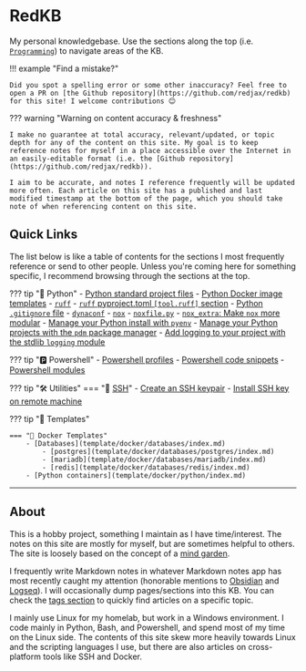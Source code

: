 # RedKB

My personal knowledgebase. Use the sections along the top (i.e. [`Programming`](programming/index.md)) to navigate areas of the KB.

!!! example "Find a mistake?"

    Did you spot a spelling error or some other inaccuracy? Feel free to open a PR on [the Github repository](https://github.com/redjax/redkb) for this site! I welcome contributions 😊

??? warning "Warning on content accuracy & freshness"

    I make no guarantee at total accuracy, relevant/updated, or topic depth for any of the content on this site. My goal is to keep reference notes for myself in a place accessible over the Internet in an easily-editable format (i.e. the [Github repository](https://github.com/redjax/redkb)).

    I aim to be accurate, and notes I reference frequently will be updated more often. Each article on this site has a published and last modified timestamp at the bottom of the page, which you should take note of when referencing content on this site.

## Quick Links

The list below is like a table of contents for the sections I most frequently reference or send to other people. Unless you're coming here for something specific, I recommend browsing through the sections at the top.

??? tip "🐍 Python"
    - [Python standard project files](programming/standard-project-files/python/index.md)
        - [Python Docker image templates](template/docker/python/index.md)
        - [`ruff`](programming/standard-project-files/python/ruff/index.md)
            - [`ruff` pyproject.toml `[tool.ruff]` section](programming/standard-project-files/python/ruff/pyproject-ruff.md)
        - [Python `.gitignore` file](programming/standard-project-files/python/gitignore.md)
        - [`dynaconf`](programming/standard-project-files/python/Dynaconf/index.md)
        - [`nox`](programming/python/nox/index.md)
            - [`noxfile.py`](programming/python/nox/index.md#noxfilepy-base)
            - [`nox_extra`: Make `nox` more modular](programming/python/nox/nox_extra-module/index.md)
      - [Manage your Python install with `pyenv`](programming/python/virtualenv.md)
      - [Manage your Python projects with the `pdm` package manager](programming/python/pdm.md)
      - [Add logging to your project with the stdlib `logging` module](programming/python/logging.md)

??? tip "🅿️ Powershell"
    - [Powershell profiles](programming/powershell/profiles/index.md)
    - [Powershell code snippets](programming/powershell/snippets/index.md)
    - [Powershell modules](programming/powershell/modules/index.md)

??? tip "🛠️ Utilities"
    === "🔑 [SSH](utilities/ssh/index.md)"
        - [Create an SSH keypair](utilities/ssh/index.md#create-an-ssh-key-pair) 
        - [Install SSH key on remote machine](utilities/ssh/index.md#install-an-ssh-key-on-a-remote-machine-for-passwordless-ssh-login.md)

??? tip "📝 Templates"

    === "🐋 Docker Templates"
        - [Databases](template/docker/databases/index.md)
            - [postgres](template/docker/databases/postgres/index.md)
            - [mariadb](template/docker/databases/mariadb/index.md)
            - [redis](template/docker/databases/redis/index.md)
        - [Python containers](template/docker/python/index.md)

---

## About

This is a hobby project, something I maintain as I have time/interest. The notes on this site are mostly for myself, but are sometimes helpful to others. The site is loosely based on the concept of a [mind garden](https://elizabethbutlermd.com/personal-knowledge-management/).

I frequently write Markdown notes in whatever Markdown notes app has most recently caught my attention (honorable mentions to [Obsidian]() and [Logseq]()). I will occasionally dump pages/sections into this KB. You can check the [tags section](tags.md) to quickly find articles on a specific topic.

I mainly use Linux for my homelab, but work in a Windows environment. I code mainly in Python, Bash, and Powershell, and spend most of my time on the Linux side. The contents of this site skew more heavily towards Linux and the scripting languages I use, but there are also articles on cross-platform tools like SSH and Docker.
